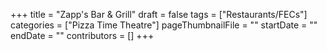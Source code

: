 +++
title = "Zapp's Bar & Grill"
draft = false
tags = ["Restaurants/FECs"]
categories = ["Pizza Time Theatre"]
pageThumbnailFile = ""
startDate = ""
endDate = ""
contributors = []
+++
